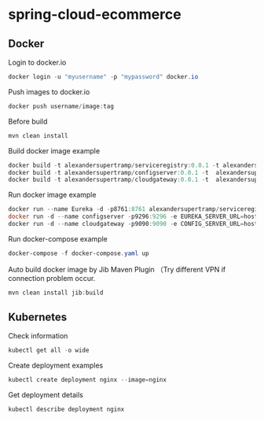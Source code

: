 # spring-cloud-ecommerce

## Docker

Login to docker.io

````powershell
docker login -u "myusername" -p "mypassword" docker.io
````

Push images to docker.io

````powershell
docker push username/image:tag
````

Before build

````powershell
mvn clean install
````

Build docker image example

````powershell
docker build -t alexandersupertramp/serviceregistry:0.0.1 -t alexandersupertramp/serviceregistry:latest .
docker build -t alexandersupertramp/configserver:0.0.1 -t  alexandersupertramp/configserver:latest .
docker build -t alexandersupertramp/cloudgateway:0.0.1 -t  alexandersupertramp/cloudgateway:latest .
````
Run docker image example

````powershell
docker run --name Eureka -d -p8761:8761 alexandersupertramp/serviceregistry:0.0.1
docker run -d --name configserver -p9296:9296 -e EUREKA_SERVER_URL=host.docker.internal alexandersupertramp/configserver:latest
docker run -d --name cloudgateway -p9090:9090 -e CONFIG_SERVER_URL=host.docker.internal -e EUREKA_SERVER_URL=host.docker.internal alexandersupertramp/cloudgateway:latest
````

Run docker-compose example

````powershell
docker-compose -f docker-compose.yaml up 
````

Auto build docker image by Jib Maven Plugin （Try different VPN if connection problem occur.

````powershell
mvn clean install jib:build
````

## Kubernetes

Check information

```powershell
kubectl get all -o wide
```

Create deployment examples

```powershell
kubectl create deployment nginx --image=nginx
```
Get deployment details

```powershell
kubectl describe deployment nginx
```
